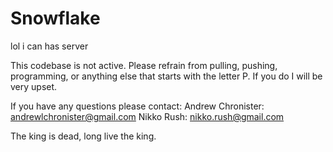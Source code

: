 Snowflake
=========

lol i can has server

This codebase is not active. Please refrain from pulling, pushing,
programming, or anything else that starts with the letter P. If you do
I will be very upset. 

If you have any questions please contact:
Andrew Chronister: andrewlchronister@gmail.com
Nikko Rush: nikko.rush@gmail.com

The king is dead, long live the king.
